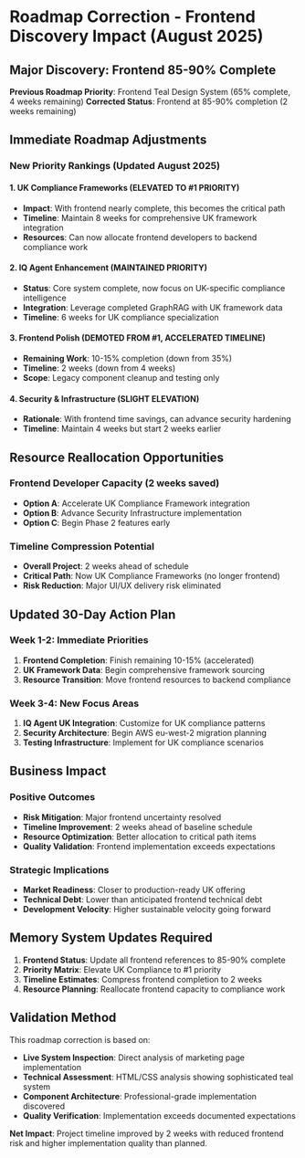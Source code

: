 # Roadmap Correction - Frontend Discovery Impact (August 2025)

## Major Discovery: Frontend 85-90% Complete

**Previous Roadmap Priority**: Frontend Teal Design System (65% complete, 4 weeks remaining)
**Corrected Status**: Frontend at 85-90% completion (2 weeks remaining)

## Immediate Roadmap Adjustments

### New Priority Rankings (Updated August 2025)

#### 1. **UK Compliance Frameworks** (ELEVATED TO #1 PRIORITY)
- **Impact**: With frontend nearly complete, this becomes the critical path
- **Timeline**: Maintain 8 weeks for comprehensive UK framework integration
- **Resources**: Can now allocate frontend developers to backend compliance work

#### 2. **IQ Agent Enhancement** (MAINTAINED PRIORITY)
- **Status**: Core system complete, now focus on UK-specific compliance intelligence
- **Integration**: Leverage completed GraphRAG with UK framework data
- **Timeline**: 6 weeks for UK compliance specialization

#### 3. **Frontend Polish** (DEMOTED FROM #1, ACCELERATED TIMELINE)
- **Remaining Work**: 10-15% completion (down from 35%)
- **Timeline**: 2 weeks (down from 4 weeks)
- **Scope**: Legacy component cleanup and testing only

#### 4. **Security & Infrastructure** (SLIGHT ELEVATION)
- **Rationale**: With frontend time savings, can advance security hardening
- **Timeline**: Maintain 4 weeks but start 2 weeks earlier

## Resource Reallocation Opportunities

### Frontend Developer Capacity (2 weeks saved)
- **Option A**: Accelerate UK Compliance Framework integration
- **Option B**: Advance Security Infrastructure implementation
- **Option C**: Begin Phase 2 features early

### Timeline Compression Potential
- **Overall Project**: 2 weeks ahead of schedule
- **Critical Path**: Now UK Compliance Frameworks (no longer frontend)
- **Risk Reduction**: Major UI/UX delivery risk eliminated

## Updated 30-Day Action Plan

### Week 1-2: Immediate Priorities
1. **Frontend Completion**: Finish remaining 10-15% (accelerated)
2. **UK Framework Data**: Begin comprehensive framework sourcing
3. **Resource Transition**: Move frontend resources to backend compliance

### Week 3-4: New Focus Areas
1. **IQ Agent UK Integration**: Customize for UK compliance patterns
2. **Security Architecture**: Begin AWS eu-west-2 migration planning
3. **Testing Infrastructure**: Implement for UK compliance scenarios

## Business Impact

### Positive Outcomes
- **Risk Mitigation**: Major frontend uncertainty resolved
- **Timeline Improvement**: 2 weeks ahead of baseline schedule
- **Resource Optimization**: Better allocation to critical path items
- **Quality Validation**: Frontend implementation exceeds expectations

### Strategic Implications
- **Market Readiness**: Closer to production-ready UK offering
- **Technical Debt**: Lower than anticipated frontend technical debt
- **Development Velocity**: Higher sustainable velocity going forward

## Memory System Updates Required

1. **Frontend Status**: Update all frontend references to 85-90% complete
2. **Priority Matrix**: Elevate UK Compliance to #1 priority
3. **Timeline Estimates**: Compress frontend completion to 2 weeks
4. **Resource Planning**: Reallocate frontend capacity to compliance work

## Validation Method

This roadmap correction is based on:
- **Live System Inspection**: Direct analysis of marketing page implementation
- **Technical Assessment**: HTML/CSS analysis showing sophisticated teal system
- **Component Architecture**: Professional-grade implementation discovered
- **Quality Verification**: Implementation exceeds documented expectations

**Net Impact**: Project timeline improved by 2 weeks with reduced frontend risk and higher implementation quality than planned.